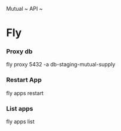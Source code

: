 Mutual ~ API ~

# Fly
### Proxy db
fly proxy 5432 -a db-staging-mutual-supply

### Restart App
fly apps restart <app-name>

### List apps
fly apps list
